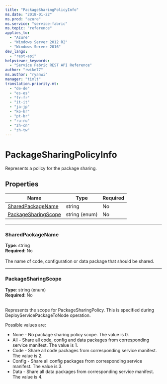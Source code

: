 ```yaml
---
title: "PackageSharingPolicyInfo"
ms.date: "2018-01-22"
ms.prod: "azure"
ms.service: "service-fabric"
ms.topic: "reference"
applies_to: 
  - "Azure"
  - "Windows Server 2012 R2"
  - "Windows Server 2016"
dev_langs: 
  - "rest-api"
helpviewer_keywords: 
  - "Service Fabric REST API Reference"
author: "rwike77"
ms.author: "ryanwi"
manager: "timlt"
translation.priority.mt: 
  - "de-de"
  - "es-es"
  - "fr-fr"
  - "it-it"
  - "ja-jp"
  - "ko-kr"
  - "pt-br"
  - "ru-ru"
  - "zh-cn"
  - "zh-tw"
---
```

# PackageSharingPolicyInfo

Represents a policy for the package sharing.

## Properties

| Name | Type | Required |
| --- | --- | --- |
| [SharedPackageName](#sharedpackagename) | string | No |
| [PackageSharingScope](#packagesharingscope) | string (enum) | No |

____
### SharedPackageName
__Type__: string <br/>
__Required__: No<br/>
<br/>
The name of code, configuration or data package that should be shared.

____
### PackageSharingScope
__Type__: string (enum) <br/>
__Required__: No<br/>
<br/>


Represents the scope for PackageSharingPolicy. This is specified during DeployServicePackageToNode operation.

Possible values are: 

  - None - No package sharing policy scope. The value is 0.
  - All - Share all code, config and data packages from corresponding service manifest. The value is 1.
  - Code - Share all code packages from corresponding service manifest. The value is 2.
  - Config - Share all config packages from corresponding service manifest. The value is 3.
  - Data - Share all data packages from corresponding service manifest. The value is 4.


